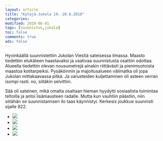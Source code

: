 ```yaml
--- 
layout: article 
title: "Kytäjä-Jukola 19.-20.6.2010" 
categories: 
modified: 2010-06-01 
tags: [suunnistus,jukola]
toc: false 
comments: true 
ads: false 
--- 
```


Hyvinkäällä suunnistettiin Jukolan Viestiä sateisessa ilmassa. Maasto
tiedettiin etukäteen haastavaksi ja vaativaa suunnistusta osattiin
odottaa. Alueella tiedettiin olevan nousumetrejä ainakin riittävästi ja
pienimuotoista maastoa kotitarpeiksi. Pysäköinnin ja majoitusalueen
välimatka oli jopa Jukolan mittakaavassa pitkä. Ja varusteiden
kuljettaminen oli asteen verran isompi rasti. no, siitäkin selvittiin.

Sää oli sateinen, mikä omalta osaltaan hieman hyydytti sosiaalista
toimintaa teltoilla ja antoi lisämausteen radalle. Mutta kun vauhtiin
päästiin, niin siitähän se suunnistamisen ilo taas käynnistyi. Kerkesix
joukkue suunnisti sijalle 822.

<div class="image-gallery">

-   [![](/Media/Default/ImageGalleries/jukola-2010/Thumbnails/Jukola20100619%20004.jpg)](/Media/Default/ImageGalleries/jukola-2010/Jukola20100619%20004.jpg)
-   [![](/Media/Default/ImageGalleries/jukola-2010/Thumbnails/Jukola20100619%20006.jpg)](/Media/Default/ImageGalleries/jukola-2010/Jukola20100619%20006.jpg)
-   [![](/Media/Default/ImageGalleries/jukola-2010/Thumbnails/Jukola20100619%20010.jpg)](/Media/Default/ImageGalleries/jukola-2010/Jukola20100619%20010.jpg)
-   [![](/Media/Default/ImageGalleries/jukola-2010/Thumbnails/Jukola20100619%20014.jpg)](/Media/Default/ImageGalleries/jukola-2010/Jukola20100619%20014.jpg)

</div>
